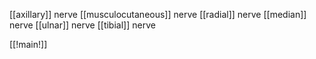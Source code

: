 [[axillary]] nerve 
[[musculocutaneous]] nerve
[[radial]] nerve
[[median]] nerve
[[ulnar]] nerve
[[tibial]] nerve

[[!main!]]




